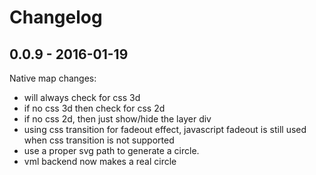 # Changelog

## 0.0.9 - 2016-01-19

Native map changes:
 * will always check for css 3d
 * if no css 3d then check for css 2d
 * if no css 2d, then just show/hide the layer div 
 * using css transition for fadeout effect, javascript fadeout is still used when css transition is not supported
 * use a proper svg path to generate a circle.
 * vml backend now makes a real circle
